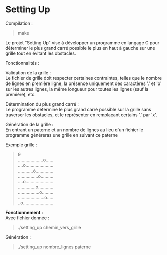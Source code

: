 # Setting Up
Compilation :
> make

Le projet "Setting Up" vise à développer un programme en langage C pour déterminer le plus grand carré possible le plus en haut à gauche sur une grille tout en évitant les obstacles.

Fonctionnalités :

Validation de la grille :  
  Le fichier de grille doit respecter certaines contraintes, telles que le nombre de lignes en première ligne, la présence uniquement des caractères '.' et 'o' sur les autres lignes, la même longueur pour toutes les lignes (sauf la première), etc.

Détermination du plus grand carré :  
  Le programme détermine le plus grand carré possible sur la grille sans traverser les obstacles, et le représenter en remplaçant certains '.' par 'x'.

Génération de la grille :  
  En entrant un paterne et un nombre de lignes au lieu d'un fichier le programme généreras une grille en suivant ce paterne

Exemple grille :  
>9  
....................o......  
....o......................  
............o..............  
................o..........  
....o......................  
..............o............  
.................o.........  
.....................o.....  
..o........................  

**Fonctionnement :**  
Avec fichier donnée :  
>./setting_up chemin_vers_grille

Génération :  
>./setting_up nombre_lignes paterne  
